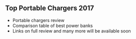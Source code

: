 ## Top Portable Chargers 2017

- Portable chargers review
- Comparison table of best power banks
- Links on full review and many more will be available soon
